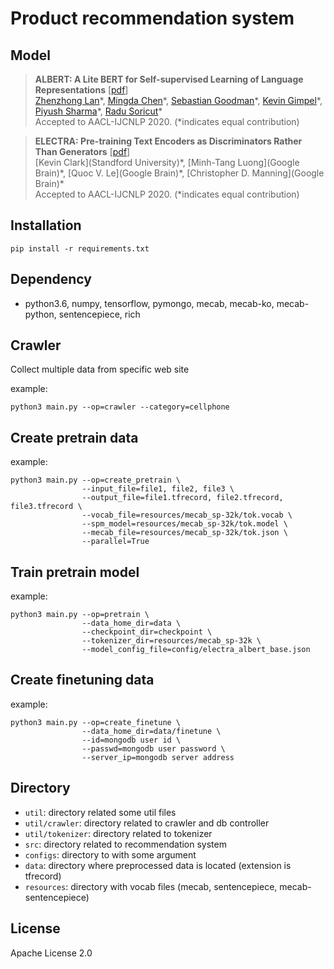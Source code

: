 # Product recommendation system

## Model

> **ALBERT: A Lite BERT for Self-supervised Learning of Language Representations** [[pdf](https://arxiv.org/abs/1909.11942)]<br>
> [Zhenzhong Lan](google)\*, [Mingda Chen](ttic)\*, [Sebastian Goodman](google)\*, [Kevin Gimpel](ttic)\*, [Piyush Sharma](google)\*, [Radu Soricut](google)\*<br>
> Accepted to AACL-IJCNLP 2020. (*indicates equal contribution)

> **ELECTRA: Pre-training Text Encoders as Discriminators Rather Than Generators** [[pdf](https://arxiv.org/abs/2003.10555)]<br>
> [Kevin Clark](Standford University)\*, [Minh-Tang Luong](Google Brain)\*, [Quoc V. Le](Google Brain)\*, [Christopher D. Manning](Google Brain)\*<br>
> Accepted to AACL-IJCNLP 2020. (*indicates equal contribution)


## Installation
```
pip install -r requirements.txt
```

## Dependency
* python3.6, numpy, tensorflow, pymongo, mecab, mecab-ko, mecab-python, sentencepiece, rich

## Crawler
Collect multiple data from specific web site

example:
```
python3 main.py --op=crawler --category=cellphone
```

## Create pretrain data
example:
```
python3 main.py --op=create_pretrain \
                --input_file=file1, file2, file3 \
                --output_file=file1.tfrecord, file2.tfrecord, file3.tfrecord \
                --vocab_file=resources/mecab_sp-32k/tok.vocab \
                --spm_model=resources/mecab_sp-32k/tok.model \
                --mecab_file=resources/mecab_sp-32k/tok.json \
                --parallel=True
```

## Train pretrain model
example:
```
python3 main.py --op=pretrain \
                --data_home_dir=data \
                --checkpoint_dir=checkpoint \
                --tokenizer_dir=resources/mecab_sp-32k \
                --model_config_file=config/electra_albert_base.json
```

## Create finetuning data
example:
```
python3 main.py --op=create_finetune \
                --data_home_dir=data/finetune \ 
                --id=mongodb user id \
                --passwd=mongodb user password \
                --server_ip=mongodb server address
```

## Directory
* `util`: directory related some util files
* `util/crawler`: directory related to crawler and db controller
* `util/tokenizer`: directory related to tokenizer
* `src`: directory related to recommendation system
* `configs`: directory to with some argument
* `data`: directory where preprocessed data is located (extension is tfrecord)
* `resources`: directory with vocab files (mecab, sentencepiece, mecab-sentencepiece)

## License
Apache License 2.0